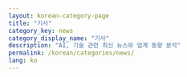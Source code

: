 ```yaml
---
layout: korean-category-page
title: "기사"
category_key: news
category_display_name: "기사"
description: "AI, 기술 관련 최신 뉴스와 업계 동향 분석"
permalink: /korean/categories/news/
lang: ko
---
```


<!-- 카테고리 페이지 콘텐츠는 레이아웃에서 자동 생성됩니다 -->